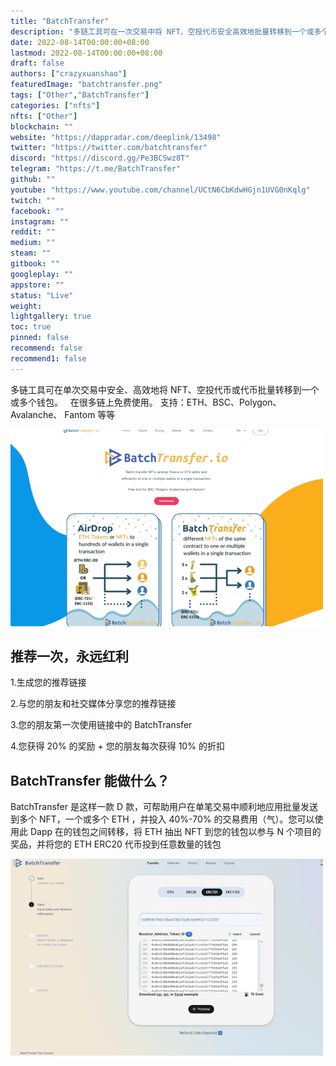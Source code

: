 ```yaml
---
title: "BatchTransfer"
description: "多链工具可在一次交易中将 NFT、空投代币安全高效地批量转移到一个或多个钱包。 在很多链上免费"
date: 2022-08-14T00:00:00+08:00
lastmod: 2022-08-14T00:00:00+08:00
draft: false
authors: ["crazyxuanshao"]
featuredImage: "batchtransfer.png"
tags: ["Other","BatchTransfer"]
categories: ["nfts"]
nfts: ["Other"]
blockchain: ""
website: "https://dappradar.com/deeplink/13498"
twitter: "https://twitter.com/batchtransfer"
discord: "https://discord.gg/Pe3BCSwz8T"
telegram: "https://t.me/BatchTransfer"
github: ""
youtube: "https://www.youtube.com/channel/UCtN6CbKdwHGjn1UVG0nKqlg"
twitch: ""
facebook: ""
instagram: ""
reddit: ""
medium: ""
steam: ""
gitbook: ""
googleplay: ""
appstore: ""
status: "Live"
weight: 
lightgallery: true
toc: true
pinned: false
recommend: false
recommend1: false
---
```

<p>多链工具可在单次交易中安全、高效地将 NFT、空投代币或代币批量转移到一个或多个钱包。 &nbsp;&nbsp;在很多链上免费使用。 支持：ETH、BSC、Polygon、Avalanche、&nbsp;Fantom 等等</p>

![ifdng](ifdng.png)

## 推荐一次，永远红利

1.生成您的推荐链接

2.与您的朋友和社交媒体分享您的推荐链接

3.您的朋友第一次使用链接中的 BatchTransfer

4.您获得 20% 的奖励 + 您的朋友每次获得 10% 的折扣

##  BatchTransfer 能做什么？

BatchTransfer 是这样一款 D 款，可帮助用户在单笔交易中顺利地应用批量发送到多个 NFT，一个或多个 ETH ，并投入 40%-70% 的交易费用（气）。您可以使用此 Dapp 在的钱包之间转移，将 ETH 抽出 NFT 到您的钱包以参与 N 个项目的奖品，并将您的 ETH ERC20 代币投到任意数量的钱包

![igfdn](igfdn.png)